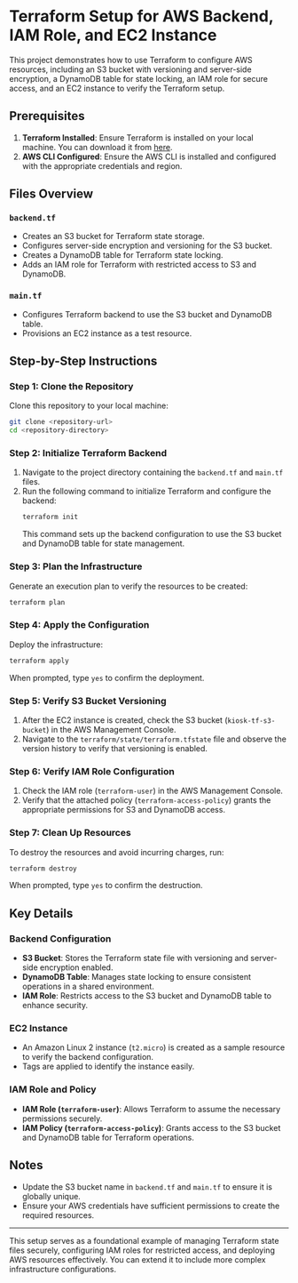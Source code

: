 # Terraform Setup for AWS Backend, IAM Role, and EC2 Instance

This project demonstrates how to use Terraform to configure AWS resources, including an S3 bucket with versioning and server-side encryption, a DynamoDB table for state locking, an IAM role for secure access, and an EC2 instance to verify the Terraform setup.

## Prerequisites

1. **Terraform Installed**: Ensure Terraform is installed on your local machine. You can download it from [here](https://www.terraform.io/downloads).
2. **AWS CLI Configured**: Ensure the AWS CLI is installed and configured with the appropriate credentials and region.

## Files Overview

### `backend.tf`
- Creates an S3 bucket for Terraform state storage.
- Configures server-side encryption and versioning for the S3 bucket.
- Creates a DynamoDB table for Terraform state locking.
- Adds an IAM role for Terraform with restricted access to S3 and DynamoDB.

### `main.tf`
- Configures Terraform backend to use the S3 bucket and DynamoDB table.
- Provisions an EC2 instance as a test resource.

## Step-by-Step Instructions

### Step 1: Clone the Repository
Clone this repository to your local machine:
```bash
git clone <repository-url>
cd <repository-directory>
```

### Step 2: Initialize Terraform Backend

1. Navigate to the project directory containing the `backend.tf` and `main.tf` files.
2. Run the following command to initialize Terraform and configure the backend:
   ```bash
   terraform init
   ```
   This command sets up the backend configuration to use the S3 bucket and DynamoDB table for state management.

### Step 3: Plan the Infrastructure
Generate an execution plan to verify the resources to be created:
```bash
terraform plan
```

### Step 4: Apply the Configuration
Deploy the infrastructure:
```bash
terraform apply
```
When prompted, type `yes` to confirm the deployment.

### Step 5: Verify S3 Bucket Versioning

1. After the EC2 instance is created, check the S3 bucket (`kiosk-tf-s3-bucket`) in the AWS Management Console.
2. Navigate to the `terraform/state/terraform.tfstate` file and observe the version history to verify that versioning is enabled.

### Step 6: Verify IAM Role Configuration

1. Check the IAM role (`terraform-user`) in the AWS Management Console.
2. Verify that the attached policy (`terraform-access-policy`) grants the appropriate permissions for S3 and DynamoDB access.

### Step 7: Clean Up Resources
To destroy the resources and avoid incurring charges, run:
```bash
terraform destroy
```
When prompted, type `yes` to confirm the destruction.

## Key Details

### Backend Configuration
- **S3 Bucket**: Stores the Terraform state file with versioning and server-side encryption enabled.
- **DynamoDB Table**: Manages state locking to ensure consistent operations in a shared environment.
- **IAM Role**: Restricts access to the S3 bucket and DynamoDB table to enhance security.

### EC2 Instance
- An Amazon Linux 2 instance (`t2.micro`) is created as a sample resource to verify the backend configuration.
- Tags are applied to identify the instance easily.

### IAM Role and Policy
- **IAM Role (`terraform-user`)**: Allows Terraform to assume the necessary permissions securely.
- **IAM Policy (`terraform-access-policy`)**: Grants access to the S3 bucket and DynamoDB table for Terraform operations.

## Notes
- Update the S3 bucket name in `backend.tf` and `main.tf` to ensure it is globally unique.
- Ensure your AWS credentials have sufficient permissions to create the required resources.

---

This setup serves as a foundational example of managing Terraform state files securely, configuring IAM roles for restricted access, and deploying AWS resources effectively. You can extend it to include more complex infrastructure configurations.
